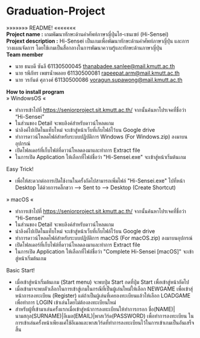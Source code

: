 # Graduation-Project
»»»»»»» README! «««««««<br>
<b>Project name :</b> เกมพัฒนาทักษะด้านคำศัพท์ภาษาญี่ปุ่นไฮ-เซนเซย์ (Hi-Sensei)<br>
<b>Projext description :</b> Hi-Sensei เป็นเกมเพื่อพัฒนาทักษะด้านคำศัพท์ภาษาญี่ปุ่น และการวางแผนจัดการ โดยใช้เกมเป็นสื่อกลางในการพัฒนาความรู้และทักษะด้านภาษาญี่ปุ่น<br>
<b>Team member</b>
- นาย ธนบดี ซันลี		        61130500045  thanabadee.sanlee@mail.kmutt.ac.th
- นาย รพีภัทร เพชรน้ำพลอย   61130500081  rapeepat.arm@mail.kmutt.ac.th
- นาย วรกันต์ ศุภวงศ์        61130500086  voragun.supawong@mail.kmutt.ac.th

<b>How to install program</b><br>
» WindowsOS «
- ทำการเข้าไปที่ https://seniorproject.sit.kmutt.ac.th/ จากนั้นค้นหาโปรเจคที่ชื่อว่า “Hi-Sensei”
- ในส่วนของ Detail จะพบลิงค์สำหรับดาวน์โหลดเกม
- นำลิงค์ไปเปิดในแท็บใหม่ จะเข้าสู่หน้าเว็บที่เก็บไฟล์ไว้บน Google drive
- ทำการดาวน์โหลดไฟล์สำหรับระบบปฏิบัติการ Windows (For Windows.zip) ลงมาบนอุปกรณ์
- เปิดโฟลเดอร์ที่เก็บไฟล์ที่ดาวน์โหลดลงมาและทำการ Extract file 
- ในการเปิด Application ให้เลือกที่ไฟล์ชื่อว่า "Hi-Sensei.exe" จะเข้าสู่หน้าเริ่มต้นเกม

Easy Trick!
- เพื่อให้สะดวกต่อการเปิดใช้งานในครั้งถัดไปสามารถเพิ่มไฟล์ "Hi-Sensei.exe" ไปที่หน้า Desktop ได้ด้วยการคลิ๊กขวา --> Sent to --> Desktop (Create Shortcut)

» macOS «
- ทำการเข้าไปที่ https://seniorproject.sit.kmutt.ac.th/ จากนั้นค้นหาโปรเจคที่ชื่อว่า “Hi-Sensei”
- ในส่วนของ Detail จะพบลิงค์สำหรับดาวน์โหลดเกม
- นำลิงค์ไปเปิดในแท็บใหม่ จะเข้าสู่หน้าเว็บที่เก็บไฟล์ไว้บน Google drive
- ทำการดาวน์โหลดไฟล์สำหรับระบบปฏิบัติการ macOS (For macOS.zip) ลงมาบนอุปกรณ์
- เปิดโฟลเดอร์ที่เก็บไฟล์ที่ดาวน์โหลดลงมาและทำการ Extract file 
- ในการเปิด Application ให้เลือกที่ไฟล์ชื่อว่า "Complete Hi-Sensei [macOS]" จะเข้าสู่หน้าเริ่มต้นเกม

Basic Start!
- เมื่อเข้าสู่หน้าเริ่มต้นเกม (Start menu) จะพบปุ่ม Start กดที่ปุ่ม Start เพื่อเข้าสู่หน้าถัดไป
- เมื่อเข้ามาจะพบตัวเลือกในการเข้าสู่เกมในกรณีที่เป็นผู้เล่นใหม่ให้เลือก NEWGAME เพื่อเข้าสุ่หน้าการลงทะเบียน (Register) แต่ถ้าเป็นผู้เล่นที่เคยลงทะเบียนแล้วให้เลือก LOADGAME เพื่อทำการ LOGIN เข้าเล่นโดยไม่ต้องลงทะเบียนใหม่
- สำหรับผู้ที่เข้ามาเล่นครั้งแรกเมื่อเข้าสู่หน้าการลงทะเบียนให้ทำการกรอก ชื่อ(NAME)|นามสกุล(SURNAME)|อีเมล(EMAIL)|พาสเวิร์ด(PASSWORD) เพื่อทำการลงทะเบียน ในการเข้าเล่นครั้งหน้าเพียงแค่ใช้อีเมลและพาสเวิร์ดที่ทำการลงทะเบียนไว้ในการเข้าเกมเป็นอันเสร็จสิ้น
